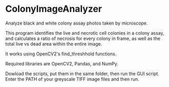 # ColonyImageAnalyzer
Analyze black and white colony assay photos taken by microscope.

This program identifies the live and necrotic cell colonies in a colony assay, and calculates a ratio of necrosis for every colony in frame, as well as the total live vs dead area within the entire image.

It works using OpenCV2's find_threshhold functions. 

Required libraries are OpenCV2, Pandas, and NumPy.

Dowload the scripts, put them in the same folder, then run the GUI script. Enter the PATH of your greyscale TIFF image files and then run.
